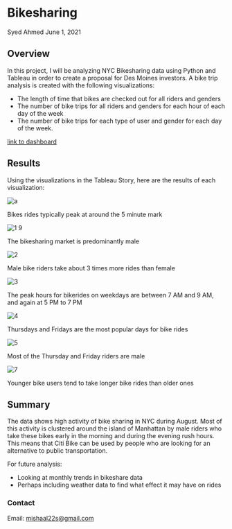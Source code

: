 # Bikesharing

Syed Ahmed 
June 1, 2021


## Overview 
In this project, I will be analyzing NYC Bikesharing data using Python and Tableau in order to create a proposal for Des Moines investors. A bike trip analysis is created with the following visualizations: 
- The length of time that bikes are checked out for all riders and genders
- The number of bike trips for all riders and genders for each hour of each day of the week
- The number of bike trips for each type of user and gender for each day of the week.

[link to dashboard](https://public.tableau.com/app/profile/syed.ahmed6577/viz/bikesharing_16219819008350/BikesharingChallenge "Link to dashboard")

## Results 

Using the visualizations in the Tableau Story, here are the results of each visualization: 

![a](https://user-images.githubusercontent.com/45697471/120260978-f5208780-c264-11eb-84f5-bfb4e5b39d32.png)

Bikes rides typically peak at around the 5 minute mark

![1 9](https://user-images.githubusercontent.com/45697471/120261184-5e07ff80-c265-11eb-9b36-b3046bcc7ada.png)

The bikesharing market is predominantly male

![2](https://user-images.githubusercontent.com/45697471/120261216-70823900-c265-11eb-82b9-496c5536d0db.png)

Male bike riders take about 3 times more rides than female

![3](https://user-images.githubusercontent.com/45697471/120261241-7d069180-c265-11eb-9fbb-b287d916534a.png)

The peak hours for bikerides on weekdays are between 7 AM and 9 AM, and again at 5 PM to 7 PM

![4](https://user-images.githubusercontent.com/45697471/120261265-8c85da80-c265-11eb-8aed-b89609098f40.png)

Thursdays and Fridays are the most popular days for bike rides

![5](https://user-images.githubusercontent.com/45697471/120261281-9576ac00-c265-11eb-96ad-5a2dd132c5f5.png)

Most of the Thursday and Friday riders are male

![7](https://user-images.githubusercontent.com/45697471/120261299-a0c9d780-c265-11eb-8211-a71005d9033f.png)

Younger bike users tend to take longer bike rides than older ones


## Summary 

The data shows high activity of bike sharing in NYC during August. Most of this activity is clustered around the island of Manhattan by male riders who take these bikes early in the morning and during the evening rush hours. This means that Citi Bike can be used by people who are looking for an alternative to public transportation. 

For future analysis: 
- Looking at monthly trends in bikeshare data
- Perhaps including weather data to find what effect it may have on rides

### Contact 
Email: mishaal22s@gmail.com
